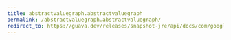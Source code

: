 ```yaml
---
title: abstractvaluegraph.abstractvaluegraph
permalink: /abstractvaluegraph.abstractvaluegraph/
redirect_to: https://guava.dev/releases/snapshot-jre/api/docs/com/google/common/graph/AbstractValueGraph.html#AbstractValueGraph--
---
```

